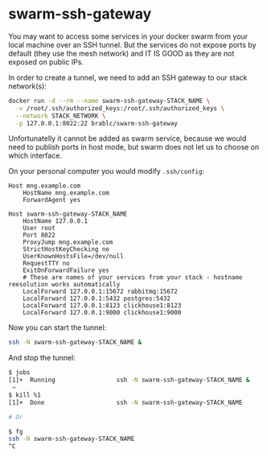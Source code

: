 # swarm-ssh-gateway

You may want to access some services in your docker swarm from your local machine over an SSH tunnel. But the services do not expose ports by default (they use the mesh network) and IT IS GOOD as they are not exposed on public IPs.

In order to create a tunnel, we need to add an SSH gateway to our stack network(s):

```sh
docker run -d --rm --name swarm-ssh-gateway-STACK_NAME \
  -v /root/.ssh/authorized_keys:/root/.ssh/authorized_keys \
  --network STACK_NETWORK \
  -p 127.0.0.1:8022:22 brablc/swarm-ssh-gateway
```

Unfortunatelly it cannot be added as swarm service, because we would need to publish ports in host mode, but swarm does not let us to choose on which interface.

On your personal computer you would modify `.ssh/config`:

```
Host mng.example.com
    HostName mng.example.com
    ForwardAgent yes

Host swarm-ssh-gateway-STACK_NAME
    HostName 127.0.0.1
    User root
    Port 8022
    ProxyJump mng.example.com
    StrictHostKeyChecking no
    UserKnownHostsFile=/dev/null
    RequestTTY no
    ExitOnForwardFailure yes
    # These are names of your services from your stack - hostname reesolution works automatically
    LocalForward 127.0.0.1:15672 rabbitmq:15672
    LocalForward 127.0.0.1:5432 postgres:5432
    LocalForward 127.0.0.1:8123 clickhouse1:8123
    LocalForward 127.0.0.1:9000 clickhouse1:9000
```

Now you can start the tunnel:

```sh
ssh -N swarm-ssh-gateway-STACK_NAME &
```

And stop the tunnel:

```sh
$ jobs
[1]+  Running                 ssh -N swarm-ssh-gateway-STACK_NAME &
 ~
$ kill %1
[1]+  Done                    ssh -N swarm-ssh-gateway-STACK_NAME

# Or

$ fg
ssh -N swarm-ssh-gateway-STACK_NAME
^C
```
